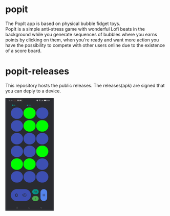 # popit
The PopIt app is based on physical bubble fidget toys.<br>
PopIt is a simple anti-stress game with wonderful Lofi beats in the background while you generate sequences of bubbles where you earns points by clicking on them, when you're ready and want more action you have the possibility to compete with other users online due to the existence of a score board.
# popit-releases
This repository hosts the public releases. The releases(apk) are signed that you can deply to a device.

<img src="./popit.gif" width=30% height=30%>


